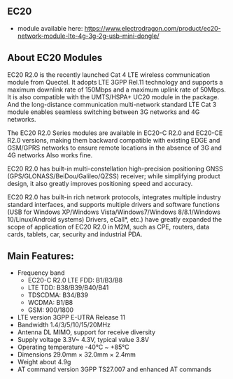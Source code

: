 

## EC20

- module available here: https://www.electrodragon.com/product/ec20-network-module-lte-4g-3g-2g-usb-mini-dongle/



## About EC20 Modules

EC20 R2.0 is the recently launched Cat 4 LTE wireless communication module from Quectel. It adopts LTE 3GPP Rel.11 technology and supports a maximum downlink rate of 150Mbps and a maximum uplink rate of 50Mbps. It is also compatible with the UMTS/HSPA+ UC20 module in the package. And the long-distance communication multi-network standard LTE Cat 3 module enables seamless switching between 3G networks and 4G networks.

The EC20 R2.0 Series modules are available in EC20-C R2.0 and EC20-CE R2.0 versions, making them backward compatible with existing EDGE and GSM/GPRS networks to ensure remote locations in the absence of 3G and 4G networks Also works fine.

EC20 R2.0 has built-in multi-constellation high-precision positioning GNSS (GPS/GLONASS/BeiDou/Galileo/QZSS) receiver; while simplifying product design, it also greatly improves positioning speed and accuracy.

EC20 R2.0 has built-in rich network protocols, integrates multiple industry standard interfaces, and supports multiple drivers and software functions (USB for Windows XP/Windows Vista/Windows7/Windows 8/8.1/Windows 10/Linux/Android systems) Drivers, eCall*, etc.) have greatly expanded the scope of application of EC20 R2.0 in M2M, such as CPE, routers, data cards, tablets, car, security and industrial PDA.


## Main Features:
- Frequency band
  - EC20-C R2.0 LTE FDD: B1/B3/B8
  - LTE TDD: B38/B39/B40/B41
  - TDSCDMA: B34/B39
  - WCDMA: B1/B8
  - GSM: 900/1800
- LTE version 3GPP E-UTRA Release 11
- Bandwidth 1.4/3/5/10/15/20MHz
- Antenna DL MIMO, support for receive diversity
- Supply voltage 3.3V~ 4.3V, typical value 3.8V
- Operating temperature -40°C ~ +85°C
- Dimensions 29.0mm × 32.0mm × 2.4mm
- Weight about 4.9g
- AT command version 3GPP TS27.007 and enhanced AT commands